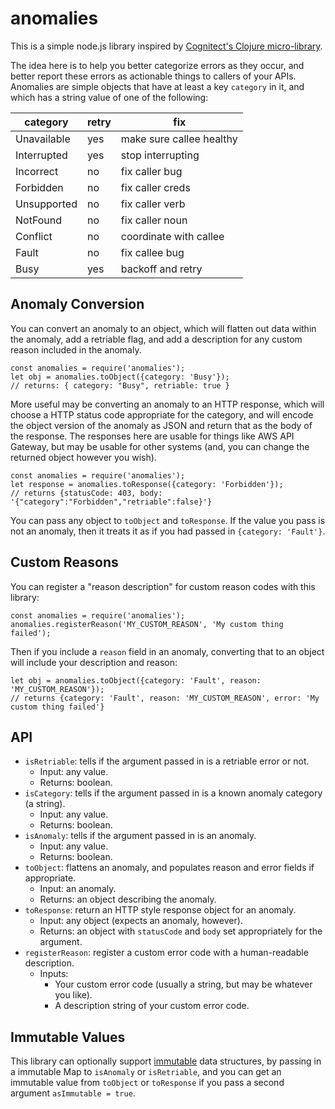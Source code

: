 # anomalies

This is a simple node.js library inspired by
[Cognitect's Clojure micro-library](https://github.com/cognitect-labs/anomalies).

The idea here is to help you better categorize errors as they occur, and
better report these errors as actionable things to callers of your APIs.
Anomalies are simple objects that have at least a key `category` in it,
and which has a string value of one of the following:

| category | retry | fix | 
| ---- | ---- | --- |
| Unavailable | yes | make sure callee healthy |
| Interrupted | yes | stop interrupting |
| Incorrect | no | fix caller bug |
| Forbidden | no | fix caller creds |
| Unsupported | no | fix caller verb |
| NotFound | no | fix caller noun |
| Conflict | no | coordinate with callee |
| Fault | no | fix callee bug |
| Busy | yes | backoff and retry |

## Anomaly Conversion

You can convert an anomaly to an object, which will flatten out data within
the anomaly, add a retriable flag, and add a description for any custom
reason included in the anomaly.

```
const anomalies = require('anomalies');
let obj = anomalies.toObject({category: 'Busy'});
// returns: { category: "Busy", retriable: true }
```

More useful may be converting an anomaly to an HTTP response, which will
choose a HTTP status code appropriate for the category, and will encode
the object version of the anomaly as JSON and return that as the body of
the response. The responses here are usable for things like AWS API Gateway,
but may be usable for other systems (and, you can change the returned object
however you wish).

```
const anomalies = require('anomalies');
let response = anomalies.toResponse({category: 'Forbidden'});
// returns {statusCode: 403, body: '{"category":"Forbidden","retriable":false}'}
```

You can pass any object to `toObject` and `toResponse`. If the value you pass is
not an anomaly, then it treats it as if you had passed in `{category: 'Fault'}`.

## Custom Reasons

You can register a "reason description" for custom reason codes with this
library:

```
const anomalies = require('anomalies');
anomalies.registerReason('MY_CUSTOM_REASON', 'My custom thing failed');
```

Then if you include a `reason` field in an anomaly, converting that to an object
will include your description and reason:

```
let obj = anomalies.toObject({category: 'Fault', reason: 'MY_CUSTOM_REASON'});
// returns {category: 'Fault', reason: 'MY_CUSTOM_REASON', error: 'My custom thing failed'}
```

## API

* `isRetriable`: tells if the argument passed in is a retriable error or not.
    * Input: any value.
    * Returns: boolean.
* `isCategory`: tells if the argument passed in is a known anomaly category (a string).
    * Input: any value.
    * Returns: boolean.
* `isAnomaly`: tells if the argument passed in is an anomaly.
    * Input: any value.
    * Returns: boolean.
* `toObject`: flattens an anomaly, and populates reason and error fields if appropriate.
    * Input: an anomaly.
    * Returns: an object describing the anomaly.
* `toResponse`: return an HTTP style response object for an anomaly.
    * Input: any object (expects an anomaly, however).
    * Returns: an object with `statusCode` and `body` set appropriately for the argument.
* `registerReason`: register a custom error code with a human-readable description.
    * Inputs:
        * Your custom error code (usually a string, but may be whatever you like).
        * A description string of your custom error code.

## Immutable Values

This library can optionally support [immutable](https://www.npmjs.com/package/immutable)
data structures, by passing in a immutable Map to `isAnomaly` or `isRetriable`, and you
can get an immutable value from `toObject` or `toResponse` if you pass a second argument
`asImmutable = true`.
